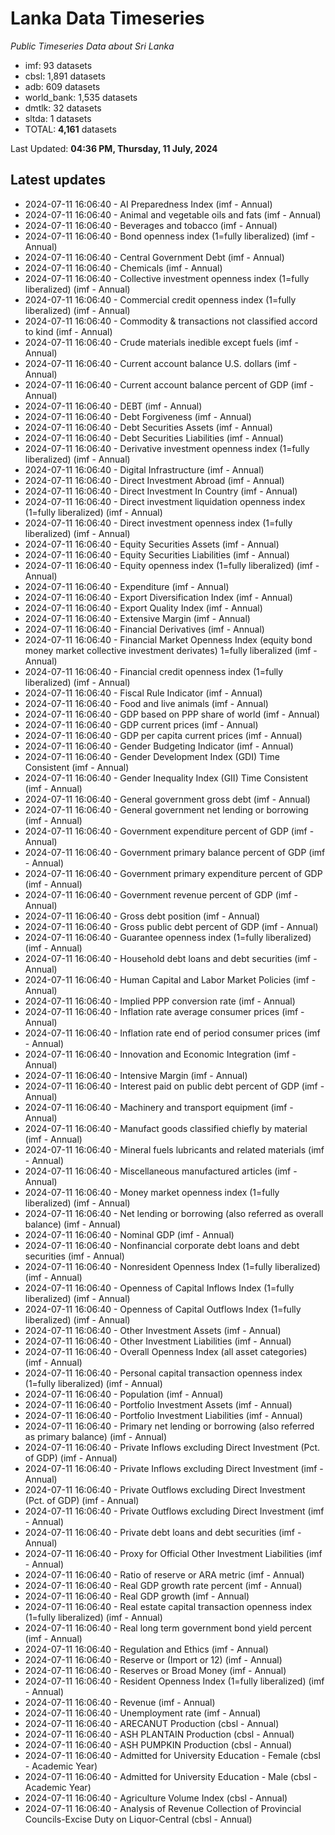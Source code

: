# Lanka Data Timeseries
*Public Timeseries Data about Sri Lanka*

* imf: 93 datasets
* cbsl: 1,891 datasets
* adb: 609 datasets
* world_bank: 1,535 datasets
* dmtlk: 32 datasets
* sltda: 1 datasets
* TOTAL: **4,161** datasets

Last Updated: **04:36 PM, Thursday, 11 July, 2024**

## Latest updates

* 2024-07-11 16:06:40 - AI Preparedness Index (imf - Annual)
* 2024-07-11 16:06:40 - Animal and vegetable oils and fats (imf - Annual)
* 2024-07-11 16:06:40 - Beverages and tobacco (imf - Annual)
* 2024-07-11 16:06:40 - Bond openness index (1=fully liberalized) (imf - Annual)
* 2024-07-11 16:06:40 - Central Government Debt (imf - Annual)
* 2024-07-11 16:06:40 - Chemicals (imf - Annual)
* 2024-07-11 16:06:40 - Collective investment openness index (1=fully liberalized) (imf - Annual)
* 2024-07-11 16:06:40 - Commercial credit openness index (1=fully liberalized) (imf - Annual)
* 2024-07-11 16:06:40 - Commodity & transactions not classified accord to kind (imf - Annual)
* 2024-07-11 16:06:40 - Crude materials inedible except fuels (imf - Annual)
* 2024-07-11 16:06:40 - Current account balance U.S. dollars (imf - Annual)
* 2024-07-11 16:06:40 - Current account balance percent of GDP (imf - Annual)
* 2024-07-11 16:06:40 - DEBT (imf - Annual)
* 2024-07-11 16:06:40 - Debt Forgiveness (imf - Annual)
* 2024-07-11 16:06:40 - Debt Securities Assets (imf - Annual)
* 2024-07-11 16:06:40 - Debt Securities Liabilities (imf - Annual)
* 2024-07-11 16:06:40 - Derivative investment openness index (1=fully liberalized) (imf - Annual)
* 2024-07-11 16:06:40 - Digital Infrastructure (imf - Annual)
* 2024-07-11 16:06:40 - Direct Investment Abroad (imf - Annual)
* 2024-07-11 16:06:40 - Direct Investment In Country (imf - Annual)
* 2024-07-11 16:06:40 - Direct investment liquidation openness index (1=fully liberalized) (imf - Annual)
* 2024-07-11 16:06:40 - Direct investment openness index (1=fully liberalized) (imf - Annual)
* 2024-07-11 16:06:40 - Equity Securities Assets (imf - Annual)
* 2024-07-11 16:06:40 - Equity Securities Liabilities (imf - Annual)
* 2024-07-11 16:06:40 - Equity openness index (1=fully liberalized) (imf - Annual)
* 2024-07-11 16:06:40 - Expenditure (imf - Annual)
* 2024-07-11 16:06:40 - Export Diversification Index (imf - Annual)
* 2024-07-11 16:06:40 - Export Quality Index (imf - Annual)
* 2024-07-11 16:06:40 - Extensive Margin (imf - Annual)
* 2024-07-11 16:06:40 - Financial Derivatives (imf - Annual)
* 2024-07-11 16:06:40 - Financial Market Openness Index (equity bond money market collective investment derivates) 1=fully liberalized (imf - Annual)
* 2024-07-11 16:06:40 - Financial credit openness index (1=fully liberalized) (imf - Annual)
* 2024-07-11 16:06:40 - Fiscal Rule Indicator (imf - Annual)
* 2024-07-11 16:06:40 - Food and live animals (imf - Annual)
* 2024-07-11 16:06:40 - GDP based on PPP share of world (imf - Annual)
* 2024-07-11 16:06:40 - GDP current prices (imf - Annual)
* 2024-07-11 16:06:40 - GDP per capita current prices (imf - Annual)
* 2024-07-11 16:06:40 - Gender Budgeting Indicator (imf - Annual)
* 2024-07-11 16:06:40 - Gender Development Index (GDI) Time Consistent (imf - Annual)
* 2024-07-11 16:06:40 - Gender Inequality Index (GII) Time Consistent (imf - Annual)
* 2024-07-11 16:06:40 - General government gross debt (imf - Annual)
* 2024-07-11 16:06:40 - General government net lending or borrowing (imf - Annual)
* 2024-07-11 16:06:40 - Government expenditure percent of GDP (imf - Annual)
* 2024-07-11 16:06:40 - Government primary balance percent of GDP (imf - Annual)
* 2024-07-11 16:06:40 - Government primary expenditure percent of GDP (imf - Annual)
* 2024-07-11 16:06:40 - Government revenue percent of GDP (imf - Annual)
* 2024-07-11 16:06:40 - Gross debt position (imf - Annual)
* 2024-07-11 16:06:40 - Gross public debt percent of GDP (imf - Annual)
* 2024-07-11 16:06:40 - Guarantee openness index (1=fully liberalized) (imf - Annual)
* 2024-07-11 16:06:40 - Household debt loans and debt securities (imf - Annual)
* 2024-07-11 16:06:40 - Human Capital and Labor Market Policies (imf - Annual)
* 2024-07-11 16:06:40 - Implied PPP conversion rate (imf - Annual)
* 2024-07-11 16:06:40 - Inflation rate average consumer prices (imf - Annual)
* 2024-07-11 16:06:40 - Inflation rate end of period consumer prices (imf - Annual)
* 2024-07-11 16:06:40 - Innovation and Economic Integration (imf - Annual)
* 2024-07-11 16:06:40 - Intensive Margin (imf - Annual)
* 2024-07-11 16:06:40 - Interest paid on public debt percent of GDP (imf - Annual)
* 2024-07-11 16:06:40 - Machinery and transport equipment (imf - Annual)
* 2024-07-11 16:06:40 - Manufact goods classified chiefly by material (imf - Annual)
* 2024-07-11 16:06:40 - Mineral fuels lubricants and related materials (imf - Annual)
* 2024-07-11 16:06:40 - Miscellaneous manufactured articles (imf - Annual)
* 2024-07-11 16:06:40 - Money market openness index (1=fully liberalized) (imf - Annual)
* 2024-07-11 16:06:40 - Net lending or borrowing (also referred as overall balance) (imf - Annual)
* 2024-07-11 16:06:40 - Nominal GDP (imf - Annual)
* 2024-07-11 16:06:40 - Nonfinancial corporate debt loans and debt securities (imf - Annual)
* 2024-07-11 16:06:40 - Nonresident Openness Index (1=fully liberalized) (imf - Annual)
* 2024-07-11 16:06:40 - Openness of Capital Inflows Index (1=fully liberalized) (imf - Annual)
* 2024-07-11 16:06:40 - Openness of Capital Outflows Index (1=fully liberalized) (imf - Annual)
* 2024-07-11 16:06:40 - Other Investment Assets (imf - Annual)
* 2024-07-11 16:06:40 - Other Investment Liabilities (imf - Annual)
* 2024-07-11 16:06:40 - Overall Openness Index (all asset categories) (imf - Annual)
* 2024-07-11 16:06:40 - Personal capital transaction openness index (1=fully liberalized) (imf - Annual)
* 2024-07-11 16:06:40 - Population (imf - Annual)
* 2024-07-11 16:06:40 - Portfolio Investment Assets (imf - Annual)
* 2024-07-11 16:06:40 - Portfolio Investment Liabilities (imf - Annual)
* 2024-07-11 16:06:40 - Primary net lending or borrowing (also referred as primary balance) (imf - Annual)
* 2024-07-11 16:06:40 - Private Inflows excluding Direct Investment (Pct. of GDP) (imf - Annual)
* 2024-07-11 16:06:40 - Private Inflows excluding Direct Investment (imf - Annual)
* 2024-07-11 16:06:40 - Private Outflows excluding Direct Investment (Pct. of GDP) (imf - Annual)
* 2024-07-11 16:06:40 - Private Outflows excluding Direct Investment (imf - Annual)
* 2024-07-11 16:06:40 - Private debt loans and debt securities (imf - Annual)
* 2024-07-11 16:06:40 - Proxy for Official Other Investment Liabilities (imf - Annual)
* 2024-07-11 16:06:40 - Ratio of reserve or ARA metric (imf - Annual)
* 2024-07-11 16:06:40 - Real GDP growth rate percent (imf - Annual)
* 2024-07-11 16:06:40 - Real GDP growth (imf - Annual)
* 2024-07-11 16:06:40 - Real estate capital transaction openness index (1=fully liberalized) (imf - Annual)
* 2024-07-11 16:06:40 - Real long term government bond yield percent (imf - Annual)
* 2024-07-11 16:06:40 - Regulation and Ethics (imf - Annual)
* 2024-07-11 16:06:40 - Reserve or (Import or 12) (imf - Annual)
* 2024-07-11 16:06:40 - Reserves or Broad Money (imf - Annual)
* 2024-07-11 16:06:40 - Resident Openness Index (1=fully liberalized) (imf - Annual)
* 2024-07-11 16:06:40 - Revenue (imf - Annual)
* 2024-07-11 16:06:40 - Unemployment rate (imf - Annual)
* 2024-07-11 16:06:40 - ARECANUT Production (cbsl - Annual)
* 2024-07-11 16:06:40 - ASH PLANTAIN Production (cbsl - Annual)
* 2024-07-11 16:06:40 - ASH PUMPKIN Production (cbsl - Annual)
* 2024-07-11 16:06:40 - Admitted for University Education - Female (cbsl - Academic Year)
* 2024-07-11 16:06:40 - Admitted for University Education - Male (cbsl - Academic Year)
* 2024-07-11 16:06:40 - Agriculture Volume Index (cbsl - Annual)
* 2024-07-11 16:06:40 - Analysis of Revenue Collection of Provincial Councils-Excise Duty on Liquor-Central (cbsl - Annual)